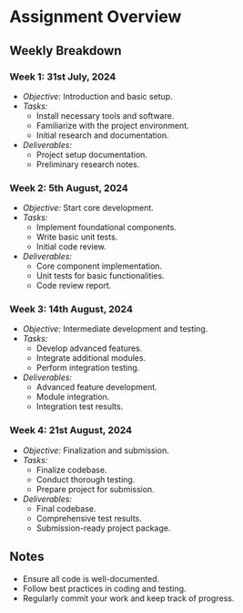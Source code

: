 # Assignment Overview

## Weekly Breakdown

### Week 1: 31st July, 2024
- *Objective:* Introduction and basic setup.
- *Tasks:*
  - Install necessary tools and software.
  - Familiarize with the project environment.
  - Initial research and documentation.
- *Deliverables:*
  - Project setup documentation.
  - Preliminary research notes.

### Week 2: 5th August, 2024
- *Objective:* Start core development.
- *Tasks:*
  - Implement foundational components.
  - Write basic unit tests.
  - Initial code review.
- *Deliverables:*
  - Core component implementation.
  - Unit tests for basic functionalities.
  - Code review report.

### Week 3: 14th August, 2024
- *Objective:* Intermediate development and testing.
- *Tasks:*
  - Develop advanced features.
  - Integrate additional modules.
  - Perform integration testing.
- *Deliverables:*
  - Advanced feature development.
  - Module integration.
  - Integration test results.

### Week 4: 21st August, 2024
- *Objective:* Finalization and submission.
- *Tasks:*
  - Finalize codebase.
  - Conduct thorough testing.
  - Prepare project for submission.
- *Deliverables:*
  - Final codebase.
  - Comprehensive test results.
  - Submission-ready project package.

## Notes
- Ensure all code is well-documented.
- Follow best practices in coding and testing.
- Regularly commit your work and keep track of progress.

